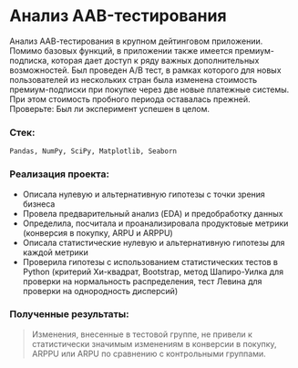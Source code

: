 # Анализ AAB-тестирования

Анализ ААВ-тестирования в крупном дейтинговом приложении. 
Помимо базовых функций, в приложении также имеется премиум-подписка, которая дает доступ к ряду важных дополнительных возможностей. 
Был проведен A/B тест, в рамках которого для новых пользователей из нескольких стран была изменена стоимость премиум-подписки при 
покупке через две новые платежные системы. При этом стоимость пробного периода оставалась прежней. Проверьте: Был ли эксперимент успешен в целом.

### Стек: 

    Pandas, NumPy, SciPy, Matplotlib, Seaborn

### Реализация проекта:

- Описала нулевую и альтернативную гипотезы с точки зрения бизнеса
- Провела предварительный анализ (EDA) и предобработку данных
- Определила, посчитала и проанализировала продуктовые метрики (конверсия в покупку, ARPU и ARPPU)
- Описала статистические нулевую и альтернативную гипотезы для каждой метрики
- Проверила гипотезы с использованием статистических тестов в Python (критерий Хи-квадрат, Bootstrap, метод Шапиро-Уилка для проверки на нормальность распределения, тест Левина для проверки на однородность дисперсий)

### Полученные результаты:
> Изменения, внесенные в тестовой группе, не привели к статистически значимым изменениям в конверсии в покупку, ARPPU или ARPU по сравнению с контрольными группами.
